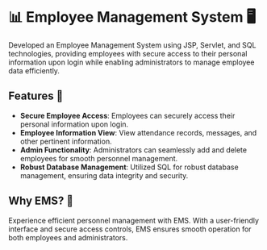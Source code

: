 # 📊 Employee Management System 🖥️

Developed an Employee Management System using JSP, Servlet, and SQL technologies, providing employees with secure access to their personal information upon login while enabling administrators to manage employee data efficiently. 

## Features 🚀
- **Secure Employee Access**: Employees can securely access their personal information upon login.
- **Employee Information View**: View attendance records, messages, and other pertinent information.
- **Admin Functionality**: Administrators can seamlessly add and delete employees for smooth personnel management.
- **Robust Database Management**: Utilized SQL for robust database management, ensuring data integrity and security.

## Why EMS? 💼
Experience efficient personnel management with EMS. With a user-friendly interface and secure access controls, EMS ensures smooth operation for both employees and administrators.




